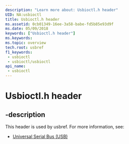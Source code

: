 ```yaml
---
description: "Learn more about: Usbioctl.h header"
UID: NA:usbioctl
title: Usbioctl.h header
ms.assetid: 0cb01349-16ee-3a58-babe-fd5b85e93d9f
ms.date: 05/09/2018
keywords: ["Usbioctl.h header"]
ms.keywords: 
ms.topic: overview
tech.root: usbref
f1_keywords:
 - usbioctl
 - usbioctl/usbioctl
api_name:
 - usbioctl
---
```


# Usbioctl.h header


## -description

This header is used by usbref. For more information, see:

- [Universal Serial Bus (USB)](../_usbref/index.md)

